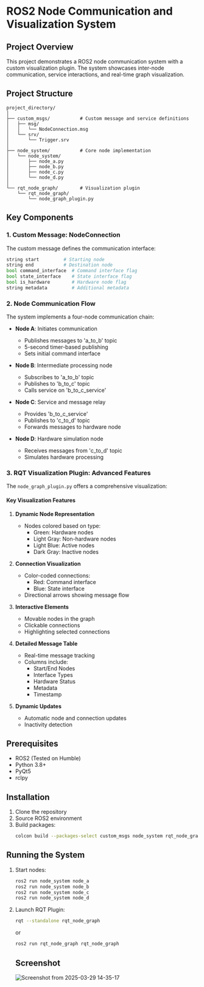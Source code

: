 # ROS2 Node Communication and Visualization System

## Project Overview

This project demonstrates a ROS2 node communication system with a custom visualization plugin. The system showcases inter-node communication, service interactions, and real-time graph visualization.

## Project Structure

```
project_directory/
│
├── custom_msgs/           # Custom message and service definitions
│   ├── msg/
│   │   └── NodeConnection.msg
│   └── srv/
│       └── Trigger.srv
│
├── node_system/           # Core node implementation
│   └── node_system/
│       ├── node_a.py
│       ├── node_b.py
│       ├── node_c.py
│       └── node_d.py
│
└── rqt_node_graph/        # Visualization plugin
    └── rqt_node_graph/
        └── node_graph_plugin.py
```

## Key Components

### 1. Custom Message: NodeConnection

The custom message defines the communication interface:

```python
string start         # Starting node
string end           # Destination node
bool command_interface  # Command interface flag
bool state_interface    # State interface flag
bool is_hardware        # Hardware node flag
string metadata         # Additional metadata
```

### 2. Node Communication Flow

The system implements a four-node communication chain:

- **Node A**: Initiates communication
  - Publishes messages to 'a_to_b' topic
  - 5-second timer-based publishing
  - Sets initial command interface

- **Node B**: Intermediate processing node
  - Subscribes to 'a_to_b' topic
  - Publishes to 'b_to_c' topic
  - Calls service on 'b_to_c_service'

- **Node C**: Service and message relay
  - Provides 'b_to_c_service'
  - Publishes to 'c_to_d' topic
  - Forwards messages to hardware node

- **Node D**: Hardware simulation node
  - Receives messages from 'c_to_d' topic
  - Simulates hardware processing

### 3. RQT Visualization Plugin: Advanced Features

The `node_graph_plugin.py` offers a comprehensive visualization:

#### Key Visualization Features

1. **Dynamic Node Representation**
   - Nodes colored based on type:
     - Green: Hardware nodes
     - Light Gray: Non-hardware nodes
     - Light Blue: Active nodes
     - Dark Gray: Inactive nodes

2. **Connection Visualization**
   - Color-coded connections:
     - Red: Command interface
     - Blue: State interface
   - Directional arrows showing message flow

3. **Interactive Elements**
   - Movable nodes in the graph
   - Clickable connections
   - Highlighting selected connections

4. **Detailed Message Table**
   - Real-time message tracking
   - Columns include:
     - Start/End Nodes
     - Interface Types
     - Hardware Status
     - Metadata
     - Timestamp

5. **Dynamic Updates**
   - Automatic node and connection updates
   - Inactivity detection

## Prerequisites

- ROS2 (Tested on Humble)
- Python 3.8+
- PyQt5
- rclpy

## Installation

1. Clone the repository
2. Source ROS2 environment
3. Build packages:
   ```bash
   colcon build --packages-select custom_msgs node_system rqt_node_graph
   ```

## Running the System

1. Start nodes:
   ```bash
   ros2 run node_system node_a
   ros2 run node_system node_b
   ros2 run node_system node_c
   ros2 run node_system node_d
   ```

2. Launch RQT Plugin:
   ```bash
   rqt --standalone rqt_node_graph
   ```
   or
   ```bash
   ros2 run rqt_node_graph rqt_node_graph
   ```

   ## Screenshot
   
   ![Screenshot from 2025-03-29 14-35-17](https://github.com/user-attachments/assets/92679acc-6a05-498b-83db-19199c59d3e0)




